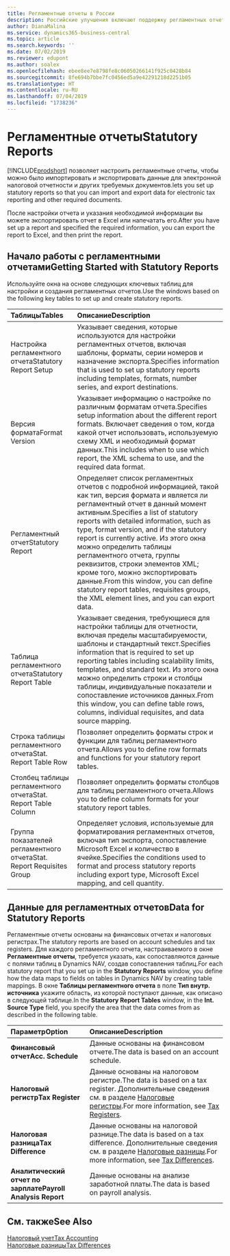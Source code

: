 ```yaml
---
title: Регламентные отчеты в России
description: Российские улучшения включают поддержку регламентных отчетов.
author: DianaMalina
ms.service: dynamics365-business-central
ms.topic: article
ms.search.keywords: ''
ms.date: 07/02/2019
ms.reviewer: edupont
ms.author: soalex
ms.openlocfilehash: ebee8ee7e8798fe8c06050266141f925c0428b84
ms.sourcegitcommit: 8fe694b7bbe7fc0456ed5a9e42291218d2251b05
ms.translationtype: HT
ms.contentlocale: ru-RU
ms.lasthandoff: 07/04/2019
ms.locfileid: "1738236"
---
```

# <a name="statutory-reports"></a><span data-ttu-id="c63ee-103">Регламентные отчеты</span><span class="sxs-lookup"><span data-stu-id="c63ee-103">Statutory Reports</span></span>

[!INCLUDE[prodshort](../../includes/prodshort.md)] <span data-ttu-id="c63ee-104">позволяет настроить регламентные отчеты, чтобы можно было импортировать и экспортировать данные для электронной налоговой отчетности и других требуемых документов.</span><span class="sxs-lookup"><span data-stu-id="c63ee-104">lets you set up statutory reports so that you can import and export data for electronic tax reporting and other required documents.</span></span>

<span data-ttu-id="c63ee-105">После настройки отчета и указания необходимой информации вы можете экспортировать отчет в Excel или напечатать его.</span><span class="sxs-lookup"><span data-stu-id="c63ee-105">After you have set up a report and specified the required information, you can export the report to Excel, and then print the report.</span></span>

## <a name="getting-started-with-statutory-reports"></a><span data-ttu-id="c63ee-106">Начало работы с регламентными отчетами</span><span class="sxs-lookup"><span data-stu-id="c63ee-106">Getting Started with Statutory Reports</span></span>

<span data-ttu-id="c63ee-107">Используйте окна на основе следующих ключевых таблиц для настройки и создания регламентных отчетов.</span><span class="sxs-lookup"><span data-stu-id="c63ee-107">Use the windows based on the following key tables to set up and create statutory reports.</span></span> 

| <span data-ttu-id="c63ee-108">Таблицы</span><span class="sxs-lookup"><span data-stu-id="c63ee-108">Tables</span></span>                        | <span data-ttu-id="c63ee-109">Описание</span><span class="sxs-lookup"><span data-stu-id="c63ee-109">Description</span></span>                                                  |
| :---------------------------- | :----------------------------------------------------------- |
| <span data-ttu-id="c63ee-110">Настройка регламентного отчета</span><span class="sxs-lookup"><span data-stu-id="c63ee-110">Statutory Report Setup</span></span>        | <span data-ttu-id="c63ee-111">Указывает сведения, которые используются для настройки регламентных отчетов, включая шаблоны, форматы, серии номеров и назначение экспорта.</span><span class="sxs-lookup"><span data-stu-id="c63ee-111">Specifies information that is used to set up statutory reports including templates, formats, number series, and export destinations.</span></span> |
| <span data-ttu-id="c63ee-112">Версия формата</span><span class="sxs-lookup"><span data-stu-id="c63ee-112">Format Version</span></span>                | <span data-ttu-id="c63ee-113">Указывает информацию о настройке по различным форматам отчета.</span><span class="sxs-lookup"><span data-stu-id="c63ee-113">Specifies setup information about the different report formats.</span></span> <span data-ttu-id="c63ee-114">Включает сведения о том, когда какой отчет использовать, используемую схему XML и необходимый формат данных.</span><span class="sxs-lookup"><span data-stu-id="c63ee-114">This includes when to use which report, the XML schema to use, and the required data format.</span></span> |
| <span data-ttu-id="c63ee-115">Регламентный отчет</span><span class="sxs-lookup"><span data-stu-id="c63ee-115">Statutory Report</span></span>              | <span data-ttu-id="c63ee-116">Определяет список регламентных отчетов с подробной информацией, такой как тип, версия формата и является ли регламентный отчет в данный момент активным.</span><span class="sxs-lookup"><span data-stu-id="c63ee-116">Specifies a list of statutory reports with detailed information, such as type, format version, and if the statutory report is currently active.</span></span> <span data-ttu-id="c63ee-117">Из этого окна можно определить таблицы регламентного отчета, группы реквизитов, строки элементов XML; кроме того, можно экспортировать данные.</span><span class="sxs-lookup"><span data-stu-id="c63ee-117">From this window, you can define statutory report tables, requisites groups, the XML element lines, and you can export data.</span></span> |
| <span data-ttu-id="c63ee-118">Таблица регламентного отчета</span><span class="sxs-lookup"><span data-stu-id="c63ee-118">Statutory Report Table</span></span>        | <span data-ttu-id="c63ee-119">Указывает сведения, требующиеся для настройки таблицы для отчетности, включая пределы масштабируемости, шаблоны и стандартный текст.</span><span class="sxs-lookup"><span data-stu-id="c63ee-119">Specifies information that is required to set up reporting tables including scalability limits, templates, and standard text.</span></span>   <span data-ttu-id="c63ee-120">Из этого окна можно определить строки и столбцы таблицы, индивидуальные показатели и сопоставление источников данных.</span><span class="sxs-lookup"><span data-stu-id="c63ee-120">From this window, you can define table rows, columns, individual requisites, and data source mapping.</span></span> |
| <span data-ttu-id="c63ee-121">Строка таблицы регламентного отчета</span><span class="sxs-lookup"><span data-stu-id="c63ee-121">Stat. Report Table Row</span></span>        | <span data-ttu-id="c63ee-122">Позволяет определить форматы строк и функции для таблиц регламентного отчета.</span><span class="sxs-lookup"><span data-stu-id="c63ee-122">Allows you to define row formats and functions for your statutory report tables.</span></span> |
| <span data-ttu-id="c63ee-123">Столбец таблицы регламентного отчета</span><span class="sxs-lookup"><span data-stu-id="c63ee-123">Stat. Report Table Column</span></span>     | <span data-ttu-id="c63ee-124">Позволяет определить форматы столбцов для таблиц регламентного отчета.</span><span class="sxs-lookup"><span data-stu-id="c63ee-124">Allows you to define column formats for your statutory report tables.</span></span> |
| <span data-ttu-id="c63ee-125">Группа показателей регламентного отчета</span><span class="sxs-lookup"><span data-stu-id="c63ee-125">Stat. Report Requisites Group</span></span> | <span data-ttu-id="c63ee-126">Определяет условия, используемые для форматирования регламентных отчетов, включая тип экспорта, сопоставление Microsoft Excel и количество в ячейке.</span><span class="sxs-lookup"><span data-stu-id="c63ee-126">Specifies the conditions used to format and process statutory reports including export type, Microsoft Excel mapping, and cell quantity.</span></span> |

## <a name="data-for-statutory-reports"></a><span data-ttu-id="c63ee-127">Данные для регламентных отчетов</span><span class="sxs-lookup"><span data-stu-id="c63ee-127">Data for Statutory Reports</span></span>

<span data-ttu-id="c63ee-128">Регламентные отчеты основаны на финансовых отчетах и налоговых регистрах.</span><span class="sxs-lookup"><span data-stu-id="c63ee-128">The statutory reports are based on account schedules and tax registers.</span></span> <span data-ttu-id="c63ee-129">Для каждого регламентного отчета, настраиваемого в окне **Регламентные отчеты**, требуется указать, как сопоставляются данные с полями таблиц в Dynamics NAV, создав сопоставления таблиц.</span><span class="sxs-lookup"><span data-stu-id="c63ee-129">For each statutory report that you set up in the **Statutory Reports** window, you define how the data maps to fields on tables in Dynamics NAV by creating table mappings.</span></span> <span data-ttu-id="c63ee-130">В окне **Таблицы регламентного отчета** в поле **Тип внутр. источника** укажите область, из которой поступают данные, как описано в следующей таблице.</span><span class="sxs-lookup"><span data-stu-id="c63ee-130">In the **Statutory Report Tables** window, in the **Int. Source Type** field, you specify the area that the data comes from as described in the following table.</span></span>

| <span data-ttu-id="c63ee-131">Параметр</span><span class="sxs-lookup"><span data-stu-id="c63ee-131">Option</span></span>                      | <span data-ttu-id="c63ee-132">Описание</span><span class="sxs-lookup"><span data-stu-id="c63ee-132">Description</span></span>                                                  |
| :-------------------------- | :----------------------------------------------------------- |
| <span data-ttu-id="c63ee-133">**Финансовый отчет**</span><span class="sxs-lookup"><span data-stu-id="c63ee-133">**Acc. Schedule**</span></span>           | <span data-ttu-id="c63ee-134">Данные основаны на финансовом отчете.</span><span class="sxs-lookup"><span data-stu-id="c63ee-134">The data is based on an account schedule.</span></span>                    |
| <span data-ttu-id="c63ee-135">**Налоговый регистр**</span><span class="sxs-lookup"><span data-stu-id="c63ee-135">**Tax Register**</span></span>            | <span data-ttu-id="c63ee-136">Данные основаны на налоговом регистре.</span><span class="sxs-lookup"><span data-stu-id="c63ee-136">The data is based on a tax register.</span></span> <span data-ttu-id="c63ee-137">Дополнительные сведения см. в разделе [Налоговые регистры](tax-registers.md).</span><span class="sxs-lookup"><span data-stu-id="c63ee-137">For more information, see [Tax Registers](tax-registers.md).</span></span> |
| <span data-ttu-id="c63ee-138">**Налоговая разница**</span><span class="sxs-lookup"><span data-stu-id="c63ee-138">**Tax Difference**</span></span>          | <span data-ttu-id="c63ee-139">Данные основаны на налоговой разнице.</span><span class="sxs-lookup"><span data-stu-id="c63ee-139">The data is based on a tax difference.</span></span> <span data-ttu-id="c63ee-140">Дополнительные сведения см. в разделе [Налоговые разницы](tax-differences.md).</span><span class="sxs-lookup"><span data-stu-id="c63ee-140">For more information, see [Tax Differences](tax-differences.md).</span></span> |
| <span data-ttu-id="c63ee-141">**Аналитический отчет по зарплате**</span><span class="sxs-lookup"><span data-stu-id="c63ee-141">**Payroll Analysis Report**</span></span> | <span data-ttu-id="c63ee-142">Данные основаны на анализе заработной платы.</span><span class="sxs-lookup"><span data-stu-id="c63ee-142">The data is based on payroll analysis.</span></span>                       |

## <a name="see-also"></a><span data-ttu-id="c63ee-143">См. также</span><span class="sxs-lookup"><span data-stu-id="c63ee-143">See Also</span></span>

[<span data-ttu-id="c63ee-144">Налоговый учет</span><span class="sxs-lookup"><span data-stu-id="c63ee-144">Tax Accounting</span></span>](Tax-Differences.md)  
[<span data-ttu-id="c63ee-145">Налоговые разницы</span><span class="sxs-lookup"><span data-stu-id="c63ee-145">Tax Differences</span></span>](Tax-Accounting.md)  
